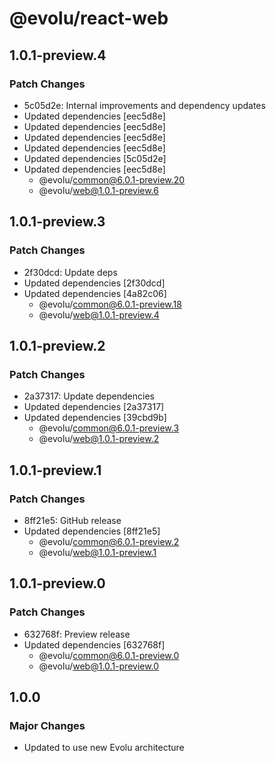 # @evolu/react-web

## 1.0.1-preview.4

### Patch Changes

- 5c05d2e: Internal improvements and dependency updates
- Updated dependencies [eec5d8e]
- Updated dependencies [eec5d8e]
- Updated dependencies [eec5d8e]
- Updated dependencies [eec5d8e]
- Updated dependencies [5c05d2e]
- Updated dependencies [eec5d8e]
  - @evolu/common@6.0.1-preview.20
  - @evolu/web@1.0.1-preview.6

## 1.0.1-preview.3

### Patch Changes

- 2f30dcd: Update deps
- Updated dependencies [2f30dcd]
- Updated dependencies [4a82c06]
  - @evolu/common@6.0.1-preview.18
  - @evolu/web@1.0.1-preview.4

## 1.0.1-preview.2

### Patch Changes

- 2a37317: Update dependencies
- Updated dependencies [2a37317]
- Updated dependencies [39cbd9b]
  - @evolu/common@6.0.1-preview.3
  - @evolu/web@1.0.1-preview.2

## 1.0.1-preview.1

### Patch Changes

- 8ff21e5: GitHub release
- Updated dependencies [8ff21e5]
  - @evolu/common@6.0.1-preview.2
  - @evolu/web@1.0.1-preview.1

## 1.0.1-preview.0

### Patch Changes

- 632768f: Preview release
- Updated dependencies [632768f]
  - @evolu/common@6.0.1-preview.0
  - @evolu/web@1.0.1-preview.0

## 1.0.0

### Major Changes

- Updated to use new Evolu architecture

